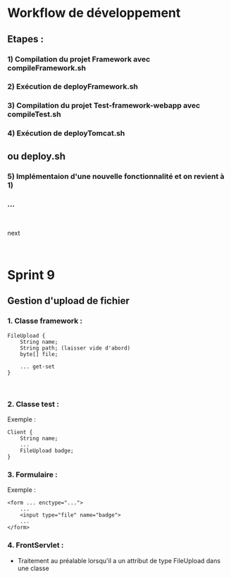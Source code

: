 # Workflow de développement
## Etapes :
### 1) Compilation du projet Framework avec compileFramework.sh             
### 2) Exécution de deployFramework.sh
### 3) Compilation du projet Test-framework-webapp avec compileTest.sh
### 4) Exécution de deployTomcat.sh 
## ou deploy.sh
### 5) Implémentaion d'une nouvelle fonctionnalité et on revient à 1)
### ...

<br>

next

<br>

# Sprint 9 
## Gestion d'upload de fichier
### 1. Classe framework :
    FileUpload {
        String name;
        String path; (laisser vide d'abord)
        byte[] file;

        ... get-set 
    }
<br>

### 2. Classe test : 
Exemple : 
        
    Client {
        String name;
        ...
        FileUpload badge;
    }

### 3. Formulaire : 
Exemple :

    <form ... enctype="...">
        ...
        <input type="file" name="badge">
        ...
    </form>

### 4. FrontServlet :  
- Traitement au préalable lorsqu'il a un attribut de type FileUpload dans une classe 
